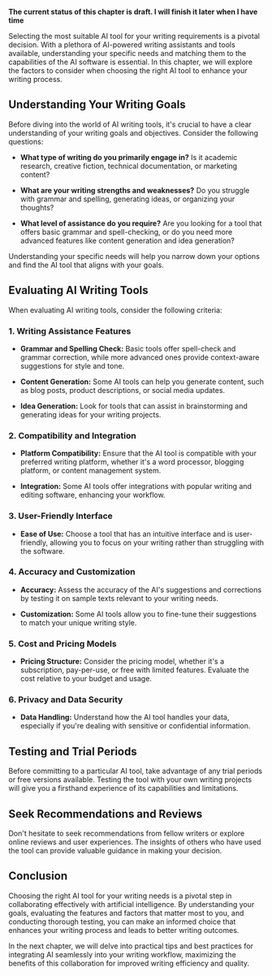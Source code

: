 **The current status of this chapter is draft. I will finish it later when I have time**

Selecting the most suitable AI tool for your writing requirements is a pivotal decision. With a plethora of AI-powered writing assistants and tools available, understanding your specific needs and matching them to the capabilities of the AI software is essential. In this chapter, we will explore the factors to consider when choosing the right AI tool to enhance your writing process.

Understanding Your Writing Goals
--------------------------------

Before diving into the world of AI writing tools, it's crucial to have a clear understanding of your writing goals and objectives. Consider the following questions:

* **What type of writing do you primarily engage in?** Is it academic research, creative fiction, technical documentation, or marketing content?

* **What are your writing strengths and weaknesses?** Do you struggle with grammar and spelling, generating ideas, or organizing your thoughts?

* **What level of assistance do you require?** Are you looking for a tool that offers basic grammar and spell-checking, or do you need more advanced features like content generation and idea generation?

Understanding your specific needs will help you narrow down your options and find the AI tool that aligns with your goals.

Evaluating AI Writing Tools
---------------------------

When evaluating AI writing tools, consider the following criteria:

### 1. **Writing Assistance Features**

* **Grammar and Spelling Check:** Basic tools offer spell-check and grammar correction, while more advanced ones provide context-aware suggestions for style and tone.

* **Content Generation:** Some AI tools can help you generate content, such as blog posts, product descriptions, or social media updates.

* **Idea Generation:** Look for tools that can assist in brainstorming and generating ideas for your writing projects.

### 2. **Compatibility and Integration**

* **Platform Compatibility:** Ensure that the AI tool is compatible with your preferred writing platform, whether it's a word processor, blogging platform, or content management system.

* **Integration:** Some AI tools offer integrations with popular writing and editing software, enhancing your workflow.

### 3. **User-Friendly Interface**

* **Ease of Use:** Choose a tool that has an intuitive interface and is user-friendly, allowing you to focus on your writing rather than struggling with the software.

### 4. **Accuracy and Customization**

* **Accuracy:** Assess the accuracy of the AI's suggestions and corrections by testing it on sample texts relevant to your writing needs.

* **Customization:** Some AI tools allow you to fine-tune their suggestions to match your unique writing style.

### 5. **Cost and Pricing Models**

* **Pricing Structure:** Consider the pricing model, whether it's a subscription, pay-per-use, or free with limited features. Evaluate the cost relative to your budget and usage.

### 6. **Privacy and Data Security**

* **Data Handling:** Understand how the AI tool handles your data, especially if you're dealing with sensitive or confidential information.

Testing and Trial Periods
-------------------------

Before committing to a particular AI tool, take advantage of any trial periods or free versions available. Testing the tool with your own writing projects will give you a firsthand experience of its capabilities and limitations.

Seek Recommendations and Reviews
--------------------------------

Don't hesitate to seek recommendations from fellow writers or explore online reviews and user experiences. The insights of others who have used the tool can provide valuable guidance in making your decision.

Conclusion
----------

Choosing the right AI tool for your writing needs is a pivotal step in collaborating effectively with artificial intelligence. By understanding your goals, evaluating the features and factors that matter most to you, and conducting thorough testing, you can make an informed choice that enhances your writing process and leads to better writing outcomes.

In the next chapter, we will delve into practical tips and best practices for integrating AI seamlessly into your writing workflow, maximizing the benefits of this collaboration for improved writing efficiency and quality.
